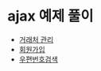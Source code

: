# ajax 예제 풀이
- [거래처 관리](/jQuery/ajax/예제/예제1.md)
- [회원가입](/jQuery/ajax/예제/회원가입.md)
- [우편번호검색](/jQuery/ajax/예제/우편번호검색.md)
